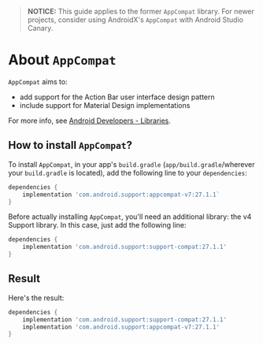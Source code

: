 > **NOTICE:** This guide applies to the former `AppCompat` library. For newer projects, consider using AndroidX's `AppCompat` with Android Studio Canary.

# About `AppCompat`

`AppCompat` aims to:

- add support for the Action Bar user interface design pattern
- include support for Material Design implementations

For more info, see [Android Developers - Libraries][android-dev-libs].

## How to install `AppCompat`?

To install `AppCompat`, in your app's `build.gradle` (`app/build.gradle`/wherever your `build.gradle` is located), add the following line to your `dependencies`:

```gradle
dependencies {
	implementation 'com.android.support:appcompat-v7:27.1.1`
}
```

Before actually installing `AppCompat`, you'll need an additional library: the v4 Support library. In this case, just add the following line:

```gradle
dependencies {
	implementation 'com.android.support:support-compat:27.1.1'
}
```

## Result

Here's the result:

```gradle
dependencies {
	implementation 'com.android.support:support-compat:27.1.1'
	implementation 'com.android.support:appcompat-v7:27.1.1'
}
```

[android-dev-libs]: https://developer.android.com/topic/libraries/support-library/packages.html#v7-appcompat
